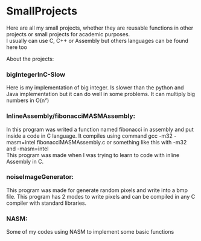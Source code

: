 # SmallProjects
Here are all my small projects, whether they are reusable functions in other projects or small projects for academic purposes.\
I usually can use C, C++ or Assembly but others languages can be found here too

About the projects:

### bigIntegerInC-Slow
Here is my implementation of big integer. Is slower than the python and Java implementation but it can do well in some problems. It can multiply big numbers in O(n²)
### InlineAssembly/fibonacciMASMAssembly:
In this program was writed a function named fibonacci in assembly and put inside a code in C language. It compiles using command gcc -m32 -masm=intel fibonacciMASMAssembly.c or something like this with -m32 and -masm=intel\
This program was made when I was trying to learn to code with inline Assembly in C. 
### noiseImageGenerator:
This program was made for generate random pixels and write into a bmp file. This program has 2 modes to write pixels and can be compiled in any C compiler with standard libraries.
### NASM:
Some of my codes using NASM to implement some basic functions 

